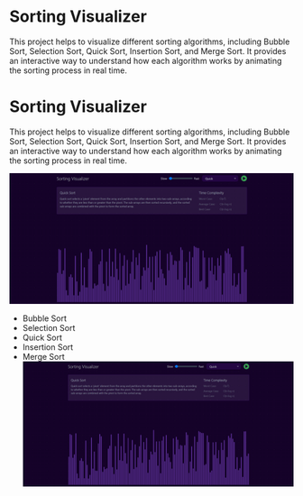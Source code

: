 
# Sorting Visualizer

This project helps to visualize different sorting algorithms, including Bubble Sort, Selection Sort, Quick Sort, Insertion Sort, and Merge Sort. It provides an interactive way to understand how each algorithm works by animating the sorting process in real time.
# Sorting Visualizer

This project helps to visualize different sorting algorithms, including Bubble Sort, Selection Sort, Quick Sort, Insertion Sort, and Merge Sort. It provides an interactive way to understand how each algorithm works by animating the sorting process in real time.


![Sorting Visualizer](./public/image.png)

- Bubble Sort
- Selection Sort
- Quick Sort
- Insertion Sort
- Merge Sort
![Sorting Visualizer](./public/image.png)